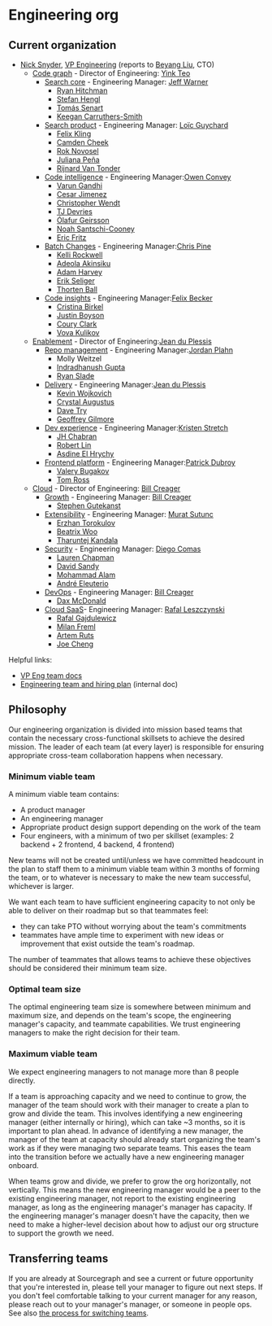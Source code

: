 # Engineering org

## Current organization

- [Nick Snyder](index.md#nick-snyder), [VP Engineering](./roles.md#vp-engineering) (reports to [Beyang Liu](../company/team/index.md#beyang-liu), CTO)
  - [Code graph](./code-graph/index.md) - Director of Engineering: [Yink Teo](../company/team/index.md#yink-teo)
    - [Search core](./code-graph/search/core.md) - Engineering Manager: [Jeff Warner](../company/team/index.md#jeff-warner)
      - [Ryan Hitchman](../company/team/index.md#ryan-hitchman)
      - [Stefan Hengl](../company/team/index.md#stefan-hengl)
      - [Tomás Senart](../company/team/index.md#tomás-senart)
      - [Keegan Carruthers-Smith](../company/team/index.md#keegan-carruthers-smith)
    - [Search product](./code-graph/search/product.md) - Engineering Manager: [Loïc Guychard](../company/team/index.md#loïc-guychard)
      - [Felix Kling](../company/team/index.md#felix-kling)
      - [Camden Cheek](../company/team/index.md#camden-cheek)
      - [Rok Novosel](../company/team/index.md#rok-novosel)
      - [Juliana Peña](../company/team/index.md#juliana-peña)
      - [Rijnard Van Tonder](../company/team/index.md#rijnard-van-tonder)
    - [Code intelligence](./code-graph/code-intelligence/index.md) - Engineering Manager:[Owen Convey](../company/team/index.md#owen-convey)
      - [Varun Gandhi](../company/team/index.md#varun-gandhi)
      - [Cesar Jimenez](../company/team/index.md#cesar-jimenez)
      - [Christopher Wendt](../company/team/index.md#christopher-wendt)
      - [TJ Devries](../company/team/index.md#tj-devries)
      - [Ólafur Geirsson](../company/team/index.md#ólafur-páll-geirsson)
      - [Noah Santschi-Cooney](../company/team/index.md#noah-santschi-cooney)
      - [Eric Fritz](../company/team/index.md#eric-fritz)
    - [Batch Changes](./code-graph/batch-changes/index.md) - Engineering Manager:[Chris Pine](../company/team/index.md#chris-pine)
      - [Kelli Rockwell](../company/team/index.md#kelli-rockwell)
      - [Adeola Akinsiku](../company/team/index.md#adeola-akinsiku)
      - [Adam Harvey](../company/team/index.md#adam-harvey)
      - [Erik Seliger](../company/team/index.md#erik-seliger)
      - [Thorten Ball](../company/team/index.md#thorsten-ball)
    - [Code insights](./code-graph/code-insights/index.md) - Engineering Manager:[Felix Becker](../company/team/index.md#felix-becker)
      - [Cristina Birkel](../company/team/index.md#cristina-birkel)
      - [Justin Boyson](../company/team/index.md#justin-boyson)
      - [Coury Clark](../company/team/index.md#coury-clark)
      - [Vova Kulikov](../company/team/index.md#vova-kulikov)
  - [Enablement](./enablement/index.md) - Director of Engineering:[Jean du Plessis](../company/team/index.md#jean-du-plessis)
    - [Repo management](./enablement/repo-management/index.md) - Engineering Manager:[Jordan Plahn](../company/team/index.md#jordan-plahn)
      - Molly Weitzel
      - [Indradhanush Gupta](../company/team/index.md#indradhanush-gupta)
      - [Ryan Slade](../company/team/index.md#ryan-slade)
    - [Delivery](./enablement/delivery/index.md) - Engineering Manager:[Jean du Plessis](../company/team/index.md#jean-du-plessis)
      - [Kevin Wojkovich](../company/team/index.md#kevin-wojkovich)
      - [Crystal Augustus](../company/team/index.md#crystal-augustus)
      - [Dave Try](../company/team/index.md#dave-try)
      - [Geoffrey Gilmore](../company/team/index.md#geoffrey-gilmore)
    - [Dev experience](./enablement/dev-experience/index.md) - Engineering Manager:[Kristen Stretch](../company/team/index.md#kristen-stretch)
      - [JH Chabran](../company/team/index.md#jh-chabran)
      - [Robert Lin](../company/team/index.md#robert-lin)
      - [Asdine El Hrychy](../company/team/index.md#asinde-el-hrychy)
    - [Frontend platform](./enablement/frontend-platform/index.md) - Engineering Manager:[Patrick Dubroy](../company/team/index.md#patrick-dubroy)
      - [Valery Bugakov](../company/team/index.md#valery-bugakov)
      - [Tom Ross](../company/team/index.md#tom-ross)
  - [Cloud](./cloud/index.md) - Director of Engineering: [Bill Creager](../company/team/index.md#bill-creager)
    - [Growth](./cloud/growth/index.md) - Engineering Manager: [Bill Creager](../company/team/index.md#bill-creager)
      - [Stephen Gutekanst](../company/team/index.md#stephen-gutekanst)
    - [Extensibility](./cloud/extensibility/index.md) - Engineering Manager: [Murat Sutunc](../company/team/index.md#murat-sutunc)
      - [Erzhan Torokulov](../company/team/index.md#erzhan-torokulov)
      - [Beatrix Woo](../company/team/index.md#beatrix-woo)
      - [Tharuntej Kandala](../company/team/index.md#tharuntej-kandala)
    - [Security](./cloud/security/index.md) - Engineering Manager: [Diego Comas](../company/team/index.md#diego-comas)
      - [Lauren Chapman](../company/team/index.md#lauren-chapman)
      - [David Sandy](../company/team/index.md#david-sandy)
      - [Mohammad Alam](../company/team/index.md#mohammad-alam)
      - [André Eleuterio](../company/team/index.md#andré-eleuterio)
    - [DevOps](./cloud/devops/index.md) - Engineering Manager: [Bill Creager](../company/team/index.md#bill-creager)
      - [Dax McDonald](../company/team/index.md#dax-mcdonald)
    - [Cloud SaaS](./cloud/saas/index.md)- Engineering Manager: [Rafal Leszczynski](../company/team/index.md#rafal-leszczynski)
      - [Rafal Gajdulewicz](../company/team/index.md#rafal-gajdulewicz)
      - [Milan Freml](../company/team/index.md#mila-freml)
      - [Artem Ruts](../company/team/index.md#artem-ruts)
      - [Joe Cheng](../company/team/index.md#joe-cheng)

Helpful links:

- [VP Eng team docs](vpe/index.md)
- [Engineering team and hiring plan](https://docs.google.com/spreadsheets/d/1CIQYQDN2KFyHMmPEx3FqubapyXyapFp0B_DoDJtWvm8/edit#gid=0) (internal doc)

## Philosophy

Our engineering organization is divided into mission based teams that contain the necessary cross-functional skillsets to achieve the desired mission. The leader of each team (at every layer) is responsible for ensuring appropriate cross-team collaboration happens when necessary.

### Minimum viable team

A minimum viable team contains:

- A product manager
- An engineering manager
- Appropriate product design support depending on the work of the team
- Four engineers, with a minimum of two per skillset (examples: 2 backend + 2 frontend, 4 backend, 4 frontend)

New teams will not be created until/unless we have committed headcount in the plan to staff them to a minimum viable team within 3 months of forming the team, or to whatever is necessary to make the new team successful, whichever is larger.

We want each team to have sufficient engineering capacity to not only be able to deliver on their roadmap but so that teammates feel:

- they can take PTO without worrying about the team's commitments
- teammates have ample time to experiment with new ideas or improvement that exist outside the team's roadmap.

The number of teammates that allows teams to achieve these objectives should be considered their minimum team size.

### Optimal team size

The optimal engineering team size is somewhere between minimum and maximum size, and depends on the team's scope, the engineering manager's capacity, and teammate capabilities. We trust engineering managers to make the right decision for their team.

### Maximum viable team

We expect engineering managers to not manage more than 8 people directly.

If a team is approaching capacity and we need to continue to grow, the manager of the team should work with their manager to create a plan to grow and divide the team. This involves identifying a new engineering manager (either internally or hiring), which can take ~3 months, so it is important to plan ahead. In advance of identifying a new manager, the manager of the team at capacity should already start organizing the team's work as if they were managing two separate teams. This eases the team into the transition before we actually have a new engineering manager onboard.

When teams grow and divide, we prefer to grow the org horizontally, not vertically. This means the new engineering manager would be a peer to the existing engineering manager, not report to the existing engineering manager, as long as the engineering manager's manager has capacity. If the engineering manager's manager doesn't have the capacity, then we need to make a higher-level decision about how to adjust our org structure to support the growth we need.

## Transferring teams

If you are already at Sourcegraph and see a current or future opportunity that you're interested in, please tell your manager to figure out next steps. If you don't feel comfortable talking to your current manager for any reason, please reach out to your manager's manager, or someone in people ops. See also [the process for switching teams](../people-ops/switching-teams.md).
